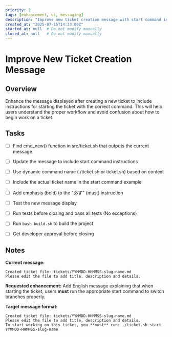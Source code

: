 ```yaml
---
priority: 2
tags: [enhancement, ui, messaging]
description: "Improve new ticket creation message with start command instructions"
created_at: "2025-07-15T14:33:09Z"
started_at: null  # Do not modify manually
closed_at: null   # Do not modify manually
---
```


# Improve New Ticket Creation Message

## Overview

Enhance the message displayed after creating a new ticket to include instructions for starting the ticket with the correct command. This will help users understand the proper workflow and avoid confusion about how to begin work on a ticket.

## Tasks

- [ ] Find cmd_new() function in src/ticket.sh that outputs the current message
- [ ] Update the message to include start command instructions
- [ ] Use dynamic command name (./ticket.sh or ticket.sh) based on context
- [ ] Include the actual ticket name in the start command example
- [ ] Add emphasis (bold) to the "必ず" (must) instruction
- [ ] Test the new message display
- [ ] Run tests before closing and pass all tests (No exceptions)
- [ ] Run `bash build.sh` to build the project
- [ ] Get developer approval before closing


## Notes

**Current message:**
```
Created ticket file: tickets/YYMMDD-HHMMSS-slug-name.md
Please edit the file to add title, description and details.
```

**Requested enhancement:**
Add English message explaining that when starting the ticket, users **must** run the appropriate start command to switch branches properly.

**Target message format:**
```
Created ticket file: tickets/YYMMDD-HHMMSS-slug-name.md
Please edit the file to add title, description and details.
To start working on this ticket, you **must** run: ./ticket.sh start YYMMDD-HHMMSS-slug-name
```
